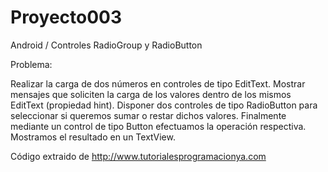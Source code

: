 # Proyecto003
Android / Controles RadioGroup y RadioButton

Problema:

Realizar la carga de dos números en controles de tipo EditText. Mostrar mensajes que soliciten la carga de los valores dentro de los mismos EditText (propiedad hint). Disponer dos controles de tipo RadioButton para seleccionar si queremos sumar o restar dichos valores. Finalmente mediante un control de tipo Button efectuamos la operación respectiva. Mostramos el resultado en un TextView.

Código extraido de http://www.tutorialesprogramacionya.com
